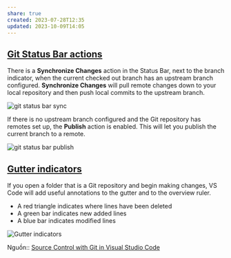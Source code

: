 ```yaml
---
share: true
created: 2023-07-28T12:35
updated: 2023-10-09T14:05
---
```


## [Git Status Bar actions](https://code.visualstudio.com/docs/sourcecontrol/overview#_git-status-bar-actions)

There is a **Synchronize Changes** action in the Status Bar, next to the branch indicator, when the current checked out branch has an upstream branch configured. **Synchronize Changes** will pull remote changes down to your local repository and then push local commits to the upstream branch.

![git status bar sync](https://code.visualstudio.com/assets/docs/sourcecontrol/overview/git-status-bar-sync.png)

If there is no upstream branch configured and the Git repository has remotes set up, the **Publish** action is enabled. This will let you publish the current branch to a remote.

![git status bar publish](https://code.visualstudio.com/assets/docs/sourcecontrol/overview/git-status-bar-publish.png)

## [Gutter indicators](https://code.visualstudio.com/docs/sourcecontrol/overview#_gutter-indicators)

If you open a folder that is a Git repository and begin making changes, VS Code will add useful annotations to the gutter and to the overview ruler.

- A red triangle indicates where lines have been deleted
- A green bar indicates new added lines
- A blue bar indicates modified lines

![Gutter indicators](https://code.visualstudio.com/assets/docs/sourcecontrol/overview/gutter.png)

Nguồn:: [Source Control with Git in Visual Studio Code](https://code.visualstudio.com/docs/sourcecontrol/overview#_gutter-indicators "Source Control with Git in Visual Studio Code")
